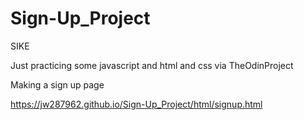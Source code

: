 # Sign-Up_Project

SIKE

Just practicing some javascript and html and css via TheOdinProject

Making a sign up page

https://jw287962.github.io/Sign-Up_Project/html/signup.html
